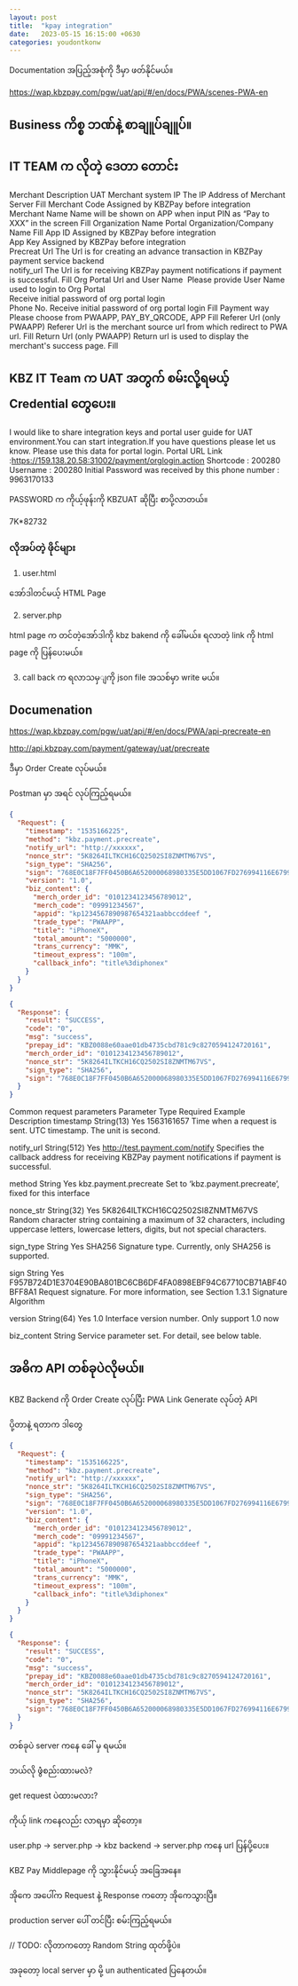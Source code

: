 ```yaml
---
layout: post
title:  "kpay integration"
date:   2023-05-15 16:15:00 +0630
categories: youdontkonw
---
```


Documentation အပြည့်အစုံကို ဒီမှာ ဖတ်နိုင်မယ်။

https://wap.kbzpay.com/pgw/uat/api/#/en/docs/PWA/scenes-PWA-en


## Business ကိစ္စ ဘဏ်နဲ့ စာချူပ်ချူပ်။

## IT TEAM က လိုတဲ့  ဒေတာ တောင်း

Merchant	Description	UAT 
Merchant system IP	The IP Address of Merchant Server	Fill
Merchant Code	Assigned by KBZPay before integration	
Merchant Name	Name will be shown on APP when input PIN as “Pay to XXX” in the screen	Fill
Organization Name	Portal Organization/Company Name 	Fill
App ID	Assigned by KBZPay before integration	
App Key	Assigned by KBZPay before integration	
Precreat Url	The Url is for creating an advance transaction in KBZPay payment service backend	
notify_url	The Url is for receiving KBZPay payment notifications if payment is successful.	Fill
Org Portal Url and User Name	 Please provide User Name used to login to Org Portal	
	Receive initial password of org portal login	
Phone No.	Receive initial password of org portal login	Fill
Payment way	Please choose from   PWAAPP, PAY_BY_QRCODE, APP	Fill
Referer Url (only PWAAPP)	Referer Url is the merchant source url from which redirect to PWA url.	Fill
Return Url (only PWAAPP)	Return url is used to display the merchant's success page.	Fill


## KBZ IT Team က UAT အတွက် စမ်းလို့ရမယ့် Credential တွေပေး။

I would like to share integration keys and portal user guide for UAT environment.You can start integration.If you have questions please let us know.
Please use this data for portal login.
Portal URL Link :https://159.138.20.58:31002/payment/orglogin.action
Shortcode : 200280
Username : 200280
Initial Password was received by this phone number : 9963170133

PASSWORD က ကိုယ့်ဖုန်းကို KBZUAT ဆိုပြီး စာပို့လာတယ်။

7K*82732



### လိုအပ်တဲ့ ဖိုင်များ


1. user.html

အော်ဒါတင်မယ့် HTML Page

2. server.php

html page က တင်တဲ့အော်ဒါကို kbz bakend ကို ခေါ်မယ်။
ရလာတဲ့ link ကို html page ကို ပြန်ပေးမယ်။

3. call back က ရလာသမှျကို json file အသစ်မှာ write မယ်။


## Documenation 


https://wap.kbzpay.com/pgw/uat/api/#/en/docs/PWA/api-precreate-en


http://api.kbzpay.com/payment/gateway/uat/precreate

ဒီမှာ Order Create လုပ်မယ်။

Postman မှာ အရင် လုပ်ကြည့်ရမယ်။


```json
{
  "Request": {
    "timestamp": "1535166225",
    "method": "kbz.payment.precreate",
    "notify_url": "http://xxxxxx",
    "nonce_str": "5K8264ILTKCH16CQ2502SI8ZNMTM67VS",
    "sign_type": "SHA256",
    "sign": "768E0C18F7FF0450B6A652000068980335E5DD1067FD276994116E6799EE9FCC",
    "version": "1.0",
    "biz_content": {
      "merch_order_id": "0101234123456789012",
      "merch_code": "09991234567",
      "appid": "kp1234567890987654321aabbccddeef ",
      "trade_type": "PWAAPP",
      "title": "iPhoneX",
      "total_amount": "5000000",
      "trans_currency": "MMK",
      "timeout_express": "100m",
      "callback_info": "title%3diphonex"
    }
  }
}
```

```json
{
  "Response": {
    "result": "SUCCESS",
    "code": "0",
    "msg": "success",
    "prepay_id": "KBZ0088e60aae01db4735cbd781c9c8270594124720161",
    "merch_order_id": "0101234123456789012",
    "nonce_str": "5K8264ILTKCH16CQ2502SI8ZNMTM67VS",
    "sign_type": "SHA256",
    "sign": "768E0C18F7FF0450B6A652000068980335E5DD1067FD276994116E6799EE9FCC"
  }
}
```

Common request parameters
Parameter	Type	Required	Example	Description
timestamp	String(13)	Yes	1563161657	Time when a request is sent. UTC timestamp. The unit is second.

notify_url	String(512)	Yes	http://test.payment.com/notify	Specifies the callback address for receiving KBZPay payment notifications if payment is successful.

method	String	Yes	kbz.payment.precreate	Set to ‘kbz.payment.precreate’, fixed for this interface

nonce_str	String(32)	Yes	5K8264ILTKCH16CQ2502SI8ZNMTM67VS	Random character string containing a maximum of 32 characters, including uppercase letters, lowercase letters, digits, but not special characters.

sign_type	String	Yes	SHA256	Signature type. Currently, only SHA256 is supported.

sign	String	Yes	F957B724D1E3704E90BA801BC6CB6DF4FA0898EBF94C67710CB71ABF40BFF8A1	Request signature. For more information, see Section 1.3.1 Signature Algorithm

version	String(64)	Yes	1.0	Interface version number. Only support 1.0 now

biz_content	String			Service parameter set. For detail, see below table.


## အဓိက API တစ်ခုပဲ​လိုမယ်။

KBZ Backend ကို Order Create လုပ်ပြီး PWA Link Generate လုပ်တဲ့ API

ပို့တာနဲ့ ရတာက ဒါတွေ



```json
{
  "Request": {
    "timestamp": "1535166225",
    "method": "kbz.payment.precreate",
    "notify_url": "http://xxxxxx",
    "nonce_str": "5K8264ILTKCH16CQ2502SI8ZNMTM67VS",
    "sign_type": "SHA256",
    "sign": "768E0C18F7FF0450B6A652000068980335E5DD1067FD276994116E6799EE9FCC",
    "version": "1.0",
    "biz_content": {
      "merch_order_id": "0101234123456789012",
      "merch_code": "09991234567",
      "appid": "kp1234567890987654321aabbccddeef ",
      "trade_type": "PWAAPP",
      "title": "iPhoneX",
      "total_amount": "5000000",
      "trans_currency": "MMK",
      "timeout_express": "100m",
      "callback_info": "title%3diphonex"
    }
  }
}
```

```json
{
  "Response": {
    "result": "SUCCESS",
    "code": "0",
    "msg": "success",
    "prepay_id": "KBZ0088e60aae01db4735cbd781c9c8270594124720161",
    "merch_order_id": "0101234123456789012",
    "nonce_str": "5K8264ILTKCH16CQ2502SI8ZNMTM67VS",
    "sign_type": "SHA256",
    "sign": "768E0C18F7FF0450B6A652000068980335E5DD1067FD276994116E6799EE9FCC"
  }
}
```

တစ်ခုပဲ​ server ကနေ ခေါ် မှ ရမယ်။

ဘယ်လို ဖွဲံစည်းထားမလဲ?


get request ပဲ​ထားမလား?​

ကိုယ့် link ကနေလည်း လာရမှာ ဆိုတော့။



user.php -> server.php -> kbz backend -> server.php ကနေ url ပြန်ပို့ပေး။

KBZ Pay Middlepage ကို သွားနိုင်မယ့် အခြေအနေ။


အိုကေ အပေါ်က Request နဲ့ Response ကတော့ အိုကေသွားပြီ။

production server ပေါ် တင်ပြီး စမ်းကြည့်ရမယ်။

// TODO:
လိုတာကတော့ Random String ထုတ်ဖို့ပဲ။

အခုတော့ local server မှာ မို့ un authenticated ပြနေတယ်။


